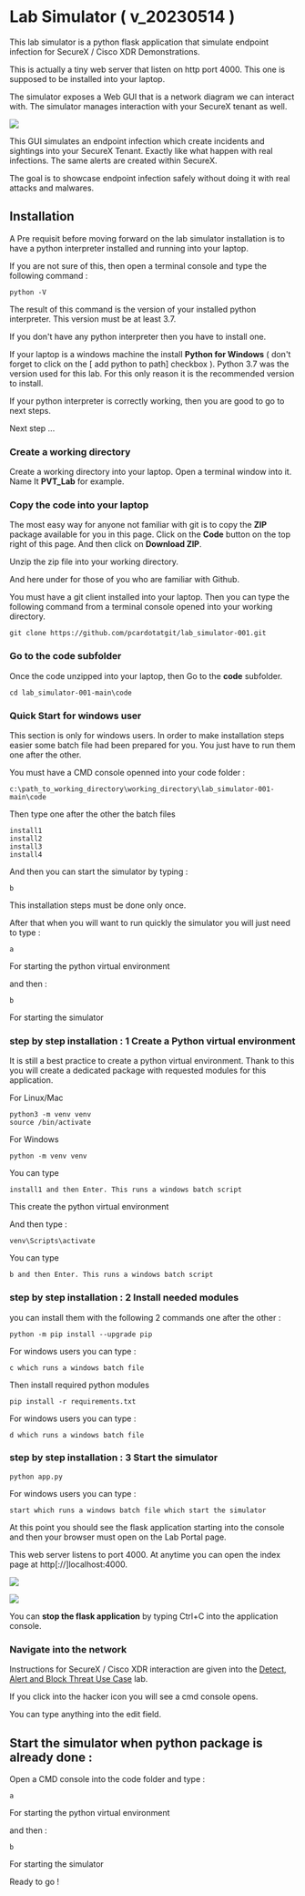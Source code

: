 # Lab Simulator ( v_20230514 )

This lab simulator is a python flask application that simulate endpoint infection for SecureX / Cisco XDR Demonstrations.

This is actually a tiny web server that listen on http port 4000. This one is supposed to be installed into your laptop.

The simulator exposes a Web GUI that is a network diagram we can interact with. The simulator manages interaction with your SecureX tenant as well.

![](assets/img/0.png)

This GUI simulates an endpoint infection which create incidents and sightings into your SecureX Tenant. Exactly like what happen with real infections. The same alerts are created within SecureX.

The goal is to showcase endpoint infection safely without doing it with real attacks and malwares.

## Installation

A Pre requisit before moving forward on the lab simulator installation is to have a python interpreter installed and running into your laptop.

If you are not sure of this, then open a terminal console and type the following command :

	python -V

The result of this command is the version of your installed python interpreter. This version must be at least 3.7. 

If you don't have any python interpreter then you have to install one.

If your laptop is a windows machine the install **Python for Windows** ( don't forget to click on the [ add python to path] checkbox ). Python 3.7 was the version used for this lab. For this only reason it is the recommended version to install. 

If your python interpreter is correctly working, then you are good to go to next steps.

Next step ...

### Create a working directory

Create a working directory into your laptop. Open a terminal window into it. Name It **PVT_Lab** for example.

### Copy the code into your laptop

The most easy way for anyone not familiar with git is to copy the **ZIP** package available for you in this page. Click on the **Code** button on the top right of this page. And then click on **Download ZIP**. 

Unzip the zip file into your working directory.

And here under for those of you who are familiar with Github.

You must have a git client installed into your laptop. Then you can type the following command from a terminal console opened into your working directory.

	git clone https://github.com/pcardotatgit/lab_simulator-001.git

### Go to the code subfolder

Once the code unzipped into your laptop, then Go to the **code** subfolder.

	cd lab_simulator-001-main\code
    
### Quick Start for windows user

This section is only for windows users. In order to make installation steps easier some batch file had been prepared for you.  You just have to run them one after the other.
    
You must have a CMD console openned into your code folder :

    c:\path_to_working_directory\working_directory\lab_simulator-001-main\code
    
Then type one after the other the batch files

    install1
    install2
    install3
    install4

And then you can start the simulator by typing :

    b
    
This installation steps must be done only once. 

After that when you will want to run quickly the simulator you will just need to type :

    a
For starting the python virtual environment

and then :

    b

For starting the simulator    

### step by step installation : 1 Create a Python virtual environment

It is still a best practice to create a python virtual environment. Thank to this you will create a dedicated package with requested modules for this application.

For Linux/Mac 

	python3 -m venv venv
	source /bin/activate

For Windows 

	python -m venv venv 

You can type

	install1 and then Enter. This runs a windows batch script

This create the python virtual environment

And then type :

	venv\Scripts\activate

You can type

	b and then Enter. This runs a windows batch script

### step by step installation : 2 Install needed modules

you can install them with the following 2 commands one after the other :
	
	python -m pip install --upgrade pip

For windows users you can type :

	c which runs a windows batch file

Then install required python modules

	pip install -r requirements.txt

For windows users you can type :

	d which runs a windows batch file 

### step by step installation : 3 Start the simulator

	python app.py

For windows users you can type :

	start which runs a windows batch file which start the simulator

At this point you should see the flask application starting into the console and then your browser must open on the Lab Portal page.

This web server listens to port 4000. At anytime you can open the index page at http[://]localhost:4000.




![](assets/img/1.png)

![](assets/img/2.png)

You can **stop the flask application** by typing Ctrl+C into the application console.

### Navigate into the network

Instructions for SecureX / Cisco XDR interaction are given into the [Detect, Alert and Block Threat Use Case](https://github.com/pcardotatgit/SecureX_Workflows_and_Stuffs/tree/master/100-SecureX_automation_lab) lab.


If you click into the hacker icon you will see a cmd console opens.

You can type anything into the edit field.

## Start the simulator when python package is already done :

Open a CMD console into the code folder and type :

    a
For starting the python virtual environment

and then :

    b

For starting the simulator  

Ready to go !